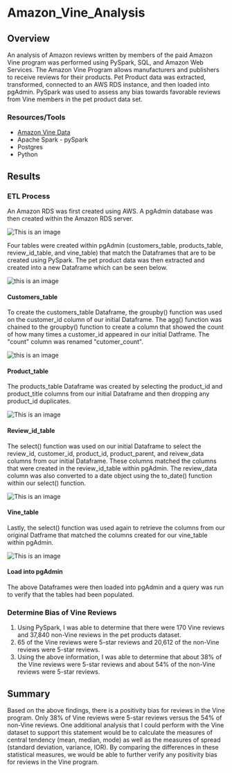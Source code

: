 # Amazon_Vine_Analysis
## Overview
An analysis of Amazon reviews written by members of the paid Amazon Vine program was performed using PySpark, SQL, and Amazon Web Services. The Amazon Vine Program allows manufacturers and publishers to receive reviews for their products. Pet Product data was extracted, transformed, connected to an AWS RDS instance, and then loaded into pgAdmin. PySpark was used to assess any bias towards favorable reviews from Vine members in the pet product data set. 
### Resources/Tools
- [Amazon Vine Data](https://s3.amazonaws.com/amazon-reviews-pds/tsv/amazon_reviews_us_Pet_Products_v1_00.tsv.gz)
- Apache Spark - pySpark
- Postgres
- Python

## Results
### ETL Process
An Amazon RDS was first created using AWS. A pgAdmin database was then created within the Amazon RDS server. 

![This is an image](https://github.com/dsilvaggio/Amazon_Vine_Analysis/blob/main/Resources/Screen%20Shot%202022-06-09%20at%209.48.09%20AM.png)

Four tables were created within pgAdmin (customers_table, products_table, review_id_table, and vine_table) that match the Dataframes that are to be created using PySpark. The pet product data was then extracted and created into a new Dataframe which can be seen below.

![this is an image](https://github.com/dsilvaggio/Amazon_Vine_Analysis/blob/main/Resources/Screen%20Shot%202022-06-11%20at%209.26.17%20PM.png)
#### Customers_table
To create the customers_table Dataframe, the groupby() function was used on the customer_id column of our initial Dataframe. The agg() function was chained to the groupby() function to create a column that showed the count of how many times a customer_id appeared in our initial Datframe. The "count" column was renamed "cutomer_count".

![this is an image](https://github.com/dsilvaggio/Amazon_Vine_Analysis/blob/main/Resources/Screen%20Shot%202022-06-11%20at%209.28.30%20PM.png)
#### Product_table
The products_table Dataframe was created by selecting the product_id and product_title columns from our initial Dataframe and then dropping any product_id duplicates. 

![This is an image](https://github.com/dsilvaggio/Amazon_Vine_Analysis/blob/main/Resources/Screen%20Shot%202022-06-11%20at%209.29.24%20PM.png)
#### Review_id_table
The select() function was used on our initial Dataframe to select the review_id, customer_id, product_id, product_parent, and reivew_data columns from our initial Dataframe. These columns matched the columns that were created in the review_id_table within pgAdmin. The review_data column was also converted to a date object using the to_date() function within our select() function.

![This is an image](https://github.com/dsilvaggio/Amazon_Vine_Analysis/blob/main/Resources/Screen%20Shot%202022-06-11%20at%209.29.37%20PM.png)
#### Vine_table
Lastly, the select() function was used again to retrieve the columns from our original Datframe that matched the columns created for our vine_table within pgAdmin.

![This is an image](https://github.com/dsilvaggio/Amazon_Vine_Analysis/blob/main/Resources/Screen%20Shot%202022-06-11%20at%209.29.47%20PM.png)

#### Load into pgAdmin
The above Dataframes were then loaded into pgAdmin and a query was run to verify that the tables had been populated.

### Determine Bias of Vine Reviews
1. Using PySpark, I was able to determine that there were 170 Vine reviews and 37,840 non-Vine reviews in the pet products dataset. 
2. 65 of the Vine reviews were 5-star reviews and 20,612 of the non-Vine reviews were 5-star reviews.
3. Using the above information, I was able to determine that about 38% of the Vine reviews were 5-star reviews and about 54% of the non-Vine reviews were 5-star reviews.  

## Summary
Based on the above findings, there is a positivity bias for reviews in the Vine program. Only 38% of Vine reviews were 5-star reviews versus the 54% of non-Vine reviews. One additional analysis that I could perform with the Vine dataset to support this statement would be to calculate the measures of central tendency (mean, median, mode) as well as the measures of spread (standard deviation, variance, IOR). By comparing the differences in these statistical measures, we would be able to further verify any positivity bias for reviews in the Vine program.  
